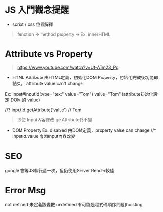 # JS 入門觀念提醒

* script / css 位置解釋

> function => method
> property => Ex: innerHTML

# Attribute vs Property
> https://www.youtube.com/watch?v=Ut-ATm23_Pg

* HTML Attribute
由HTML定義，初始化DOM Property，初始化完成後功能即結束。
attribute value can't change

Ex: input#inputId(type="text" value="Tom")
value="Tom" (attribute初始化設定 DOM 的 value)

//? inputId.getAttribute('value') // Tom 
> 即使 Input內容修改 getAttribute仍不變

* DOM Property Ex: disabled
由DOM定義，property value can change
//* inputId.value 會因Input內容改變

# SEO
google 會等JS執行過一次，但仍使用Server Render較佳

# Error Msg
not defined 未定義該變數
undefined 有可能是程式碼順序問題(hoisting)